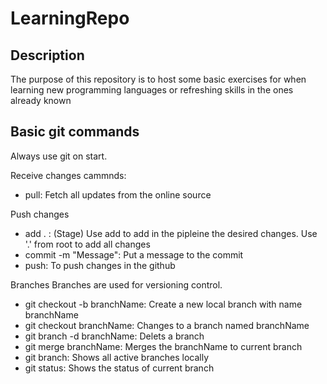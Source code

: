 # LearningRepo

## Description
The purpose of this repository is to host some basic exercises for when learning new programming languages or refreshing skills in the ones already known


## Basic git commands
Always use git on start.

Receive changes cammnds:
* pull: Fetch all updates from the online source

Push changes
* add . : (Stage) Use add to add in the pipleine the desired changes. Use '.' from root to add all changes
* commit -m "Message": Put a message to the commit
* push: To push changes in the github

Branches
Branches are used for versioning control.
* git checkout -b branchName: Create a new local branch with name branchName
* git checkout branchName: Changes to a branch named branchName
* git branch -d branchName: Delets a branch
* git merge branchName: Merges the branchName to current branch
* git branch: Shows all active branches locally
* git status: Shows the status of current branch